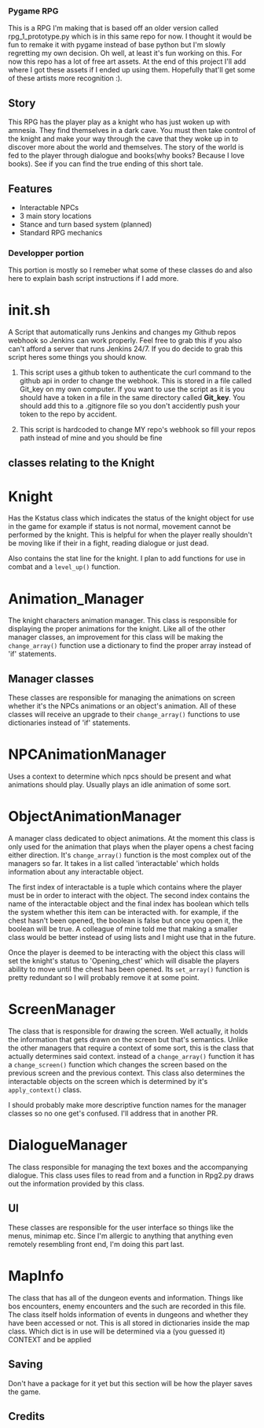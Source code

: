 ### Pygame RPG

This is a RPG I'm making that is based off an older version called
rpg_1_prototype.py which is in this same repo for now. I thought it
would be fun to remake it with pygame instead of base python but I'm slowly 
regretting my own decision. Oh well, at least it's fun working on this. For now
this repo has a lot of free art assets. At the end of this project I'll add where 
I got these assets if I ended up using them. Hopefully that'll get some of these
artists more recognition :).

## Story

This RPG has the player play as a knight who has just woken up with amnesia. They 
find themselves in a dark cave. You must then take control of the knight and 
make your way through the cave that they woke up in to discover more about
the world and themselves. The story of the world is fed to the player through
dialogue and books(why books? Because I love books). 
See if you can find the true ending of this short tale.

## Features

- Interactable NPCs
- 3 main story locations  
- Stance and turn based system (planned)
- Standard RPG mechanics

### Developper portion

This portion is mostly so I remeber what some of these classes do and also here to explain
bash script instructions if I add more.

# init.sh 
A Script that automatically runs Jenkins and changes my Github repos webhook 
so Jenkins can work properly. Feel free to grab this if you also can't afford a 
server that runs Jenkins 24/7. If you do decide to grab this script heres some things you
should know.

1. This script uses a github token to authenticate the curl command to the github api in 
order to change the webhook. This is stored in a file called Git_key on my own computer.
If you want to use the script as it is you should have a token in a file in the same directory
called **Git_key**. You should add this to a .gitignore file so you don't accidently push 
your token to the repo by accident.

2. This script is hardcoded to change MY repo's webhook so fill your repos path instead of 
mine and you should be fine

## classes relating to the Knight

# Knight
Has the Kstatus class which indicates the status of the knight object for use in the game
for example if status is not normal, movement cannot be performed by the knight. This is 
helpful for when the player really shouldn't be moving like if their in a fight, reading dialogue
or just dead.

Also contains the stat line for the knight. I plan to add functions for use in combat and a 
`level_up()` function.

# Animation_Manager
The knight characters animation manager. This class is responsible for displaying the proper animations
for the knight. Like all of the other manager classes, an improvement for this class will be making the
`change_array()` function use a dictionary to find the proper array instead of 'if' statements.

## Manager classes

These classes are responsible for managing the animations on screen whether it's the 
NPCs animations or an object's animation. All of these classes will receive an upgrade to their 
`change_array()` functions to use dictionaries instead of 'if' statements.


# NPCAnimationManager
Uses a context to determine which npcs should be present and what animations should play. Usually plays
an idle animation of some sort.

# ObjectAnimationManager
A manager class dedicated to object animations. At the moment this class is only used for the animation
that plays when the player opens a chest facing either direction. It's `change_array()` function is the 
most complex out of the managers so far. It takes in a list called 'interactable' which holds information
about any interactable object.

The first index of interactable is a tuple which contains where the player must be in order to interact
with the object. The second index contains the name of the interactable object and the final index has boolean
which tells the system whether this item can be interacted with. for example, if the chest hasn't been opened,
the boolean is false but once you open it, the boolean will be true. A colleague of mine told me that making 
a smaller class would be better instead of using lists and I might use that in the future.

Once the player is deemed to be 
interacting with the object this class will set the knight's status to 'Opening_chest' which will disable
the players ability to move until the chest has been opened. Its `set_array()` function is pretty redundant so
I will probably remove it at some point.

# ScreenManager
The class that is responsible for drawing the screen. Well actually, it holds the information that gets drawn 
on the screen but that's semantics. Unlike the other managers that require a context of some sort, this is the
class that actually determines said context. instead of a `change_array()` function it has a `change_screen()`
function which changes the screen based on the previous screen and the previous context. This class also
determines the interactable objects on the screen which is determined by it's `apply_context()` class. 

I should probably make more descriptive function names for the manager classes so no one get's confused. I'll
address that in another PR.

# DialogueManager
The class responsible for managing the text boxes and the accompanying dialogue. This class uses files to read from 
and a function in Rpg2.py draws out the information provided by this class. 

## UI

These classes are responsible for the user interface so things like the menus, minimap etc.
Since I'm allergic to anything that anything even remotely resembling front end, I'm doing this part last.

# MapInfo
The class that has all of the dungeon events and information. Things like bos encounters, enemy encounters
and the such are recorded in this file. The class itself holds information of events in dungeons and whether
they have been accessed or not. This is all stored in dictionaries inside the map class. Which dict is in
use will be determined via a (you guessed it) CONTEXT and be applied 

## Saving

Don't have a package for it yet but this section will be how the player saves the game.

## Credits